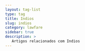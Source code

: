 ```yaml
---
layout: tag-list
type: tag
title: Indios
slug: indios
category: lawfare
sidebar: true
description: >
   Artigos relacionados com Indios
---
```

